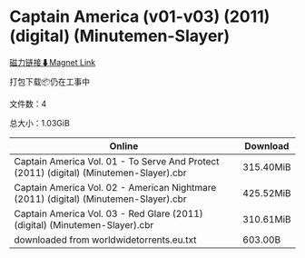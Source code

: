 # Captain America (v01-v03) (2011) (digital) (Minutemen-Slayer)

[磁力链接⬇Magnet Link](magnet:?xt=urn:btih:7a6c53de34778b57c480c63a9d149ac3e1044004&dn=Captain%20America%20%28v01-v03%29%20%282011%29%20%28digital%29%20%28Minutemen-Slayer%29)

打包下载📦仍在工事中

文件数：4

总大小：1.03GiB

Online | Download
--- | ---
Captain America Vol. 01 - To Serve And Protect (2011) (digital) (Minutemen-Slayer).cbr | 315.40MiB
Captain America Vol. 02 - American Nightmare (2011) (digital) (Minutemen-Slayer).cbr | 425.52MiB
Captain America Vol. 03 - Red Glare (2011) (digital) (Minutemen-Slayer).cbr | 310.61MiB
downloaded from worldwidetorrents.eu.txt | 603.00B